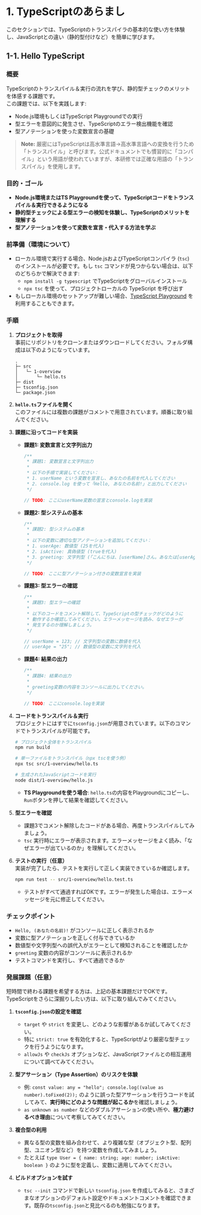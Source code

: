 # 1. TypeScriptのあらまし

このセクションでは、TypeScriptのトランスパイラの基本的な使い方を体験し、JavaScriptとの違い（静的型付けなど）を簡単に学びます。

## 1-1. Hello TypeScript

### 概要

TypeScriptのトランスパイル＆実行の流れを学び、静的型チェックのメリットを体感する課題です。  
この課題では、以下を実践します:

- Node.js環境もしくはTypeScript Playgroundでの実行  
- 型エラーを意図的に発生させ、TypeScriptのエラー検出機能を確認  
- 型アノテーションを使った変数宣言の基礎

> **Note:** 厳密にはTypeScriptは高水準言語→高水準言語への変換を行うため「トランスパイル」と呼びます。公式ドキュメントでも慣習的に「コンパイル」という用語が使われていますが、本研修では正確な用語の「トランスパイル」を使用します。

### 目的・ゴール

- **Node.js環境またはTS Playgroundを使って、TypeScriptコードをトランスパイル＆実行できるようになる**  
- **静的型チェックによる型エラーの検知を体験し、TypeScriptのメリットを理解する**  
- **型アノテーションを使って変数を宣言・代入する方法を学ぶ**

### 前準備（環境について）

- ローカル環境で実行する場合、Node.jsおよびTypeScriptコンパイラ (`tsc`) のインストールが必要です。もし `tsc` コマンドが見つからない場合は、以下のどちらかで解決できます:
  - `npm install -g typescript` でTypeScriptをグローバルインストール  
  - `npx tsc` を使って、プロジェクトローカルの TypeScript を呼び出す
- もしローカル環境のセットアップが難しい場合、[TypeScript Playground](https://www.typescriptlang.org/play) を利用することもできます。

### 手順

1. **プロジェクトを取得**  
   事前にリポジトリをクローンまたはダウンロードしてください。フォルダ構成は以下のようになっています。  

   ```
   .
   ├─ src
   │   └─ 1-overview
   │       └─ hello.ts
   ├─ dist
   ├─ tsconfig.json
   └─ package.json
   ```

2. **`hello.ts`ファイルを開く**  
   このファイルには複数の課題がコメントで用意されています。順番に取り組んでください。

3. **課題に沿ってコードを実装**  

   - **課題1: 変数宣言と文字列出力**  

     ```ts
     /**
      * 課題1: 変数宣言と文字列出力
      *
      * 以下の手順で実装してください：
      * 1. userName という変数を宣言し、あなたの名前を代入してください
      * 2. console.log を使って「Hello, あなたの名前!」と出力してください
      */

     // TODO: ここにuserName変数の宣言とconsole.logを実装
     ```

   - **課題2: 型システムの基本**  

     ```ts
     /**
      * 課題2: 型システムの基本
      *
      * 以下の変数に適切な型アノテーションを追加してください：
      * 1. userAge: 数値型 (25を代入)
      * 2. isActive: 真偽値型 (trueを代入)
      * 3. greeting: 文字列型 (「こんにちは、[userName]さん。あなたは[userAge]歳です。」)
      */

     // TODO: ここに型アノテーション付きの変数宣言を実装
     ```

   - **課題3: 型エラーの確認**  

     ```ts
     /**
      * 課題3: 型エラーの確認
      *
      * 以下のコードをコメント解除して、TypeScriptの型チェックがどのように
      * 動作するか確認してみてください。エラーメッセージを読み、なぜエラーが
      * 発生するのか理解しましょう。
      */
     
     // userName = 123; // 文字列型の変数に数値を代入
     // userAge = "25"; // 数値型の変数に文字列を代入
     ```

   - **課題4: 結果の出力**  

     ```ts
     /**
      * 課題4: 結果の出力
      *
      * greeting変数の内容をコンソールに出力してください。
      */

     // TODO: ここにconsole.logを実装
     ```

4. **コードをトランスパイル＆実行**  
   プロジェクトにはすでに`tsconfig.json`が用意されています。以下のコマンドでトランスパイルが可能です。  

   ```bash
   # プロジェクト全体をトランスパイル
   npm run build

   # 単一ファイルをトランスパイル（npx tscを使う例）
   npx tsc src/1-overview/hello.ts

   # 生成されたJavaScriptコードを実行
   node dist/1-overview/hello.js
   ```

   - **TS Playgroundを使う場合**: `hello.ts`の内容をPlaygroundにコピーし、`Run`ボタンを押して結果を確認してください。

5. **型エラーを確認**  
   - 課題3でコメント解除したコードがある場合、再度トランスパイルしてみましょう。  
   - `tsc` 実行時にエラーが表示されます。エラーメッセージをよく読み、「なぜエラーが出ているのか」を理解してください。

6. **テストの実行（任意）**  
   実装が完了したら、テストを実行して正しく実装できているか確認します。  

   ```bash
   npm run test -- src/1-overview/hello.test.ts
   ```

   - テストがすべて通過すればOKです。エラーが発生した場合は、エラーメッセージを元に修正してください。

### チェックポイント

- `Hello, (あなたの名前)!` がコンソールに正しく表示されるか  
- 変数に型アノテーションを正しく付与できているか  
- 数値型や文字列型への誤代入がエラーとして検知されることを確認したか  
- `greeting` 変数の内容がコンソールに表示されるか  
- テストコマンドを実行し、すべて通過できるか  

### 発展課題（任意）

短時間で終わる課題を希望する方は、上記の基本課題だけでOKです。TypeScriptをさらに深掘りしたい方は、以下に取り組んでみてください。

1. **`tsconfig.json`の設定を確認**  
   - `target` や `strict` を変更し、どのような影響があるか試してみてください。  
   - 特に `strict: true` を有効化すると、TypeScriptがより厳密な型チェックを行うようになります。  
   - `allowJs` や `checkJs` オプションなど、JavaScriptファイルとの相互運用について調べてみてください。

2. **型アサーション（Type Assertion）のリスクを体験**  
   - 例: `const value: any = "hello"; console.log((value as number).toFixed(2));` のように誤った型アサーションを行うコードを試してみて、**実行時にどのような問題が起こるか**を確認しましょう。
   - `as unknown as number` などのダブルアサーションの使い所や、**極力避けるべき理由**について考察してみてください。

3. **複合型の利用**  
   - 異なる型の変数を組み合わせて、より複雑な型（オブジェクト型、配列型、ユニオン型など）を持つ変数を作成してみましょう。  
   - たとえば `type User = { name: string; age: number; isActive: boolean }` のように型を定義し、変数に適用してみてください。

4. **ビルドオプションを試す**  
   - `tsc --init` コマンドで新しい `tsconfig.json` を作成してみると、さまざまなオプションのデフォルト設定やドキュメントコメントを確認できます。既存の`tsconfig.json`と見比べるのも勉強になります。  
